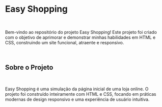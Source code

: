 <h1>Easy Shopping</h1>
<br>
<p>Bem-vindo ao repositório do projeto Easy Shopping! Este projeto foi criado com o objetivo de aprimorar e demonstrar minhas habilidades em HTML e CSS, construindo um site funcional, atraente e responsivo.</p>
<br>
<h2>Sobre o Projeto</h2>
<br>
<p>Easy Shopping é uma simulação da página inicial de uma loja online. O projeto foi construído inteiramente com HTML e CSS, focando em práticas modernas de design responsivo e uma experiência de usuário intuitiva.</p>
